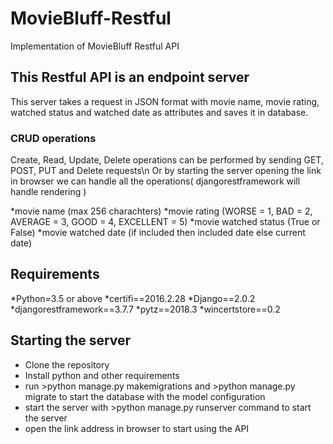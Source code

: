 # MovieBluff-Restful
Implementation of MovieBluff Restful API

## This Restful API is an endpoint server

This server takes a request in JSON format with movie name, movie rating, watched status and watched date as attributes and saves it in database.

### CRUD operations

Create, Read, Update, Delete operations can be performed by sending GET, POST, PUT and Delete requests\n
Or by starting the server opening the link in browser we can handle all the operations( djangorestframework will handle rendering )

*movie name (max 256 charachters)
*movie rating (WORSE = 1, BAD = 2, AVERAGE = 3, GOOD = 4, EXCELLENT = 5)
*movie watched status (True or False)
*movie watched date (if included then included date else current date)

## Requirements

*Python=3.5 or above
*certifi==2016.2.28
*Django==2.0.2
*djangorestframework==3.7.7
*pytz==2018.3
*wincertstore==0.2

## Starting the server

* Clone the repository
* Install python and other requirements
* run >python manage.py makemigrations and >python manage.py migrate to start the database with the model configuration
* start the server with >python manage.py runserver command to start the server
* open the link address in browser to start using the API